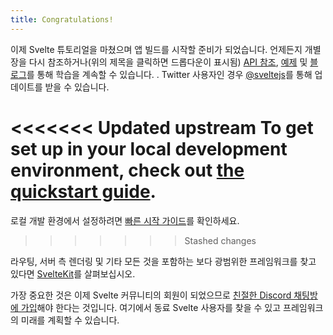 ```yaml
---
title: Congratulations!
---
```


이제 Svelte 튜토리얼을 마쳤으며 앱 빌드를 시작할 준비가 되었습니다. 언제든지 개별 장을 다시 참조하거나(위의 제목을 클릭하면 드롭다운이 표시됨) [API 참조](/docs), [예제](/예제) 및 [블로그](/blog)를 통해 학습을 계속할 수 있습니다. . Twitter 사용자인 경우 [@sveltejs](https://twitter.com/sveltejs)를 통해 업데이트를 받을 수 있습니다.

<<<<<<< Updated upstream
To get set up in your local development environment, check out [the quickstart guide](/docs/introduction).
=======
로컬 개발 환경에서 설정하려면 [빠른 시작 가이드](/docs#getting-started)를 확인하세요.
>>>>>>> Stashed changes

라우팅, 서버 측 렌더링 및 기타 모든 것을 포함하는 보다 광범위한 프레임워크를 찾고 있다면 [SvelteKit](https://kit.svelte.dev)를 살펴보십시오.

가장 중요한 것은 이제 Svelte 커뮤니티의 회원이 되었으므로 [친절한 Discord 채팅방에 가입](https://svelte.dev/chat)해야 한다는 것입니다. 여기에서 동료 Svelte 사용자를 찾을 수 있고 프레임워크의 미래를 계획할 수 있습니다.
